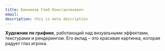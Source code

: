 ```yaml
---
title: Банников Глеб Константинович
email: 
description: this is meta description
---
```


**Художник по графике**, работающий над визуальными эффектами, текстурами и рендерингом. Его вклад – это красивая картинка, которая радует глаз игрока.
